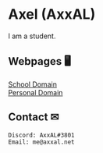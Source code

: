 # Axel (AxxAL)

I am a student.

## Webpages 🖥
[School Domain](https://19axer.ssis.nu "My School's domain.")\
[Personal Domain](https://www.axxal.net "My Personal Domain")

## Contact ✉
```bash
Discord: AxxAL#3801
Email: me@axxal.net
```

<!--
**AxxAL/AxxAL** is a ✨ _special_ ✨ repository because its `README.md` (this file) appears on your GitHub profile.

Here are some ideas to get you started:

- 🔭 I’m currently working on ...
- 🌱 I’m currently learning ...
- 👯 I’m looking to collaborate on ...
- 🤔 I’m looking for help with ...
- 💬 Ask me about ...
- 📫 How to reach me: ...
- 😄 Pronouns: ...
- ⚡ Fun fact: ...
-->
